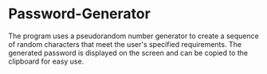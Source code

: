 # Password-Generator
The program uses a pseudorandom number generator to create a sequence of random characters that meet the user's specified requirements. The generated password is displayed on the screen and can be copied to the clipboard for easy use.
